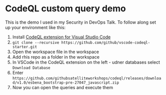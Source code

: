 # CodeQL custom query demo

This is the demo I used in my Security in DevOps Talk. To follow along set up your environment like this:

1. Install [CodeQL extension for Visual Studio Code](https://help.semmle.com/codeql/codeql-for-vscode.html)
2. ```git clone --recursive https://github.com/github/vscode-codeql-starter.git```
3. Open the workspace file in the workspace
4. Add rhis repo as a folder in the workspace
5. In VSCode in the CodeQL extension on the left - udner databases select `Download Database`
6. Enter `https://github.com/githubsatelliteworkshops/codeql/releases/download/v1.0/esbena_bootstrap-pre-27047_javascript.zip`
7. Now you can open the queries and execute them